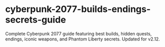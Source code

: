 # cyberpunk-2077-builds-endings-secrets-guide
Complete Cyberpunk 2077 guide featuring best builds, hidden quests, endings, iconic weapons, and Phantom Liberty secrets. Updated for v2.12.
